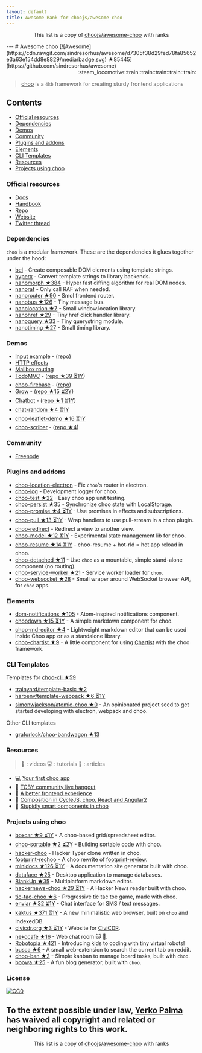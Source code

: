 ```yaml
---
layout: default
title: Awesome Rank for choojs/awesome-choo
---
```


<p align="center">
	This list is a copy of <a href="https://github.com/choojs/awesome-choo">choojs/awesome-choo</a> with ranks
</p>
---
# Awesome choo [![Awesome](https://cdn.rawgit.com/sindresorhus/awesome/d7305f38d29fed78fa85652e3a63e154dd8e8829/media/badge.svg) ★85445](https://github.com/sindresorhus/awesome) <div align="right">:steam_locomotive::train::train::train::train::train:</div>

> [choo](https://choo.io/) is a `4kb` framework for creating
> sturdy frontend applications

## Contents

- [Official resources](#official-resources)
- [Dependencies](#dependencies)
- [Demos](#demos)
- [Community](#community)
- [Plugins and addons](#plugins-and-addons)
- [Elements](#elements)
- [CLI Templates](#cli-templates)
- [Resources](#resources)
- [Projects using choo](#projects-using-choo)

### Official resources

- [Docs](https://github.com/yoshuawuyts/choo/blob/master/README.md)
- [Handbook](https://github.com/yoshuawuyts/choo-handbook)
- [Repo](https://github.com/yoshuawuyts/choo)
- [Website](https://choo.io/)
- [Twitter thread](https://twitter.com/yoshuawuyts/status/730087077803528193)

### Dependencies
`choo` is a modular framework. These are the dependencies it glues together
under the hood:

- [bel](https://github.com/shama/bel) - Create composable DOM elements using
  template strings.
- [hyperx](https://github.com/substack/hyperx) - Convert template strings to
  library backends.
- [nanomorph ★384](https://github.com/choojs/nanomorph) - Hyper fast diffing algorithm for real DOM nodes.
- [nanoraf](https://github.com/yoshuawuyts/nanoraf) - Only call RAF when needed.
- [nanorouter ★90](https://github.com/choojs/nanorouter) - Smol frontend router.
- [nanobus ★126](https://github.com/choojs/nanobus) - Tiny message bus.
- [nanolocation ★7](https://github.com/choojs/nanolocation) - Small window.location library.
- [nanohref ★29](https://github.com/choojs/nanohref) - Tiny href click handler library.
- [nanoquery ★33](https://github.com/choojs/nanoquery) - Tiny querystring module.
- [nanotiming ★27](https://github.com/choojs/nanotiming) - Small timing library.

### Demos

- [Input example](http://requirebin.com/?gist=e589473373b3100a6ace29f7bbee3186) - ([repo](https://github.com/yoshuawuyts/choo/tree/master/examples/title))
- [HTTP effects](https://hyperdev.com/#!/project/fork-fang)
- [Mailbox routing](https://github.com/yoshuawuyts/choo/tree/master/examples/mailbox)
- [TodoMVC](http://shuheikagawa.com/todomvc-choo) - ([repo ★39 ⏳1Y](https://github.com/shuhei/todomvc-choo))
- [choo-firebase](https://choo-firebase-2ec21.firebaseapp.com) - ([repo](https://github.com/mw222rs/choo-firebase))
- [Grow](https://grow.static.land) - ([repo ★15 ⏳2Y](https://github.com/sethvincent/grow))
- [Chatbot](http://chootbot.herokuapp.com) - ([repo ★1 ⏳1Y](https://github.com/plaey/chatbot))
- [chat-random ★4 ⏳1Y](https://github.com/akiva/chat-random)
- [choo-leaflet-demo ★16 ⏳1Y](https://github.com/timwis/choo-leaflet-demo)
- [choo-scriber](https://zhouhansen.github.io/choo-scriber) - ([repo ★4](https://github.com/ZhouHansen/choo-scriber))

### Community

- [Freenode](https://webchat.freenode.net/?channels=choo)

### Plugins and addons

- [choo-location-electron](https://github.com/bcomnes/choo-location-electron) - Fix `choo`'s router in electron.
- [choo-log](https://github.com/yoshuawuyts/choo-log) - Development logger for choo.
- [choo-test ★22](https://github.com/mantoni/choo-test) - Easy choo app unit testing.
- [choo-persist ★35](https://github.com/yoshuawuyts/choo-persist) - Synchronize choo state with LocalStorage.
- [choo-promise ★4 ⏳1Y](https://github.com/rahatarmanahmed/choo-promise) - Use promises in effects and subscriptions.
- [choo-pull ★13 ⏳1Y](https://github.com/yoshuawuyts/choo-pull) - Wrap handlers to use pull-stream in a choo plugin.
- [choo-redirect](https://github.com/yoshuawuyts/choo-redirect) - Redirect a view to another view.
- [choo-model ★12 ⏳1Y](https://github.com/yoshuawuyts/choo-model) - Experimental state management lib for choo.
- [choo-resume ★14 ⏳1Y](https://github.com/bengourley/choo-resume) - choo-resume + hot-rld = hot app reload in choo.
- [choo-detached ★11](https://github.com/graforlock/choo-detached) - Use `choo` as a mountable, simple stand-alone component (no routing).
- [choo-service-worker ★21](https://github.com/choojs/choo-service-worker) - Service worker loader for `choo`.
- [choo-websocket ★28](https://github.com/YerkoPalma/choo-websocket) - Small wraper around WebSocket browser API, for `choo` apps.

### Elements

- [dom-notifications ★105](https://github.com/finnp/dom-notifications) - Atom-inspired notifications component.
- [choodown ★15 ⏳1Y](https://github.com/trainyard/choodown) - A simple markdown component for choo.
- [choo-md-editor ★4](https://github.com/dbtek/choo-md-editor) - Lightweight markdown editor that can be used inside Choo app or as a standalone library.
- [choo-chartist ★9](https://github.com/rexmortus/choo-chartist) - A little component for using [Chartist](https://gionkunz.github.io/chartist-js/) with the choo framework.

### CLI Templates

Templates for [choo-cli ★59](https://github.com/trainyard/choo-cli)

- [trainyard/template-basic ★2](https://github.com/trainyard/template-basic)
- [haroenv/template-webpack ★6 ⏳1Y](https://github.com/haroenv/template-webpack)
- [simonwjackson/atomic-choo ★0](https://github.com/simonwjackson/atomic-choo) - An opinionated project seed to get started developing with electron, webpack and choo.

Other CLI templates
- [graforlock/choo-bandwagon ★13](https://github.com/graforlock/choo-bandwagon)

### Resources
> :movie_camera: : videos
> :computer: : tutorials
> :book: : articles

- :computer: [Your first choo app](https://yoshuawuyts.gitbooks.io/choo/content/02_your_first_app.html)
- :movie_camera: [TCBY community live hangout](https://www.youtube.com/watch?v=a97Mw2z1SAI)
- :book: [A better frontend experience](https://medium.com/@yoshuawuyts/a-better-frontend-experience-7b0498c85658)
- :book: [Composition in CycleJS, choo, React and Angular2](http://blog.krawaller.se/posts/composition-in-cyclejs-choo-react-and-angular2)
- :book: [Stupidly smart components in choo](http://blog.krawaller.se/posts/stupidly-smart-components-in-choo)

### Projects using choo

- [boxcar ★9 ⏳1Y](https://github.com/toddself/boxcar) - A choo-based grid/spreadsheet editor.
- [choo-sortable ★2 ⏳2Y](https://github.com/willkessler/choo-sortable) - Building sortable code with choo.
- [hacker-choo](https://github.com/mw222rs/hacker-choo) - Hacker Typer clone written in choo.
- [footprint-rechoo](https://github.com/npeihl/footprint-rechoo) - A choo rewrite of [footprint-review](http://github.com/sjcgis/footprint-review).
- [minidocs ★126 ⏳1Y](https://github.com/freeman-lab/minidocs) – A documentation site generator built with choo.
- [dataface ★25](https://github.com/timwis/dataface) - Desktop application to manage databases.
- [BlankUp ★35](https://github.com/HoverBaum/BlankUp-Electron) - Multiplatform markdown editor.
- [hackernews-choo ★29 ⏳1Y](https://github.com/kvnneff/hackernews-choo) - A Hacker News reader built with choo.
- [tic-tac-choo ★6](https://github.com/YerkoPalma/tic-tac-toe) - Progressive tic tac toe game, made with choo.
- [enviar ★32 ⏳1Y](https://github.com/timwis/enviar) - Chat interface for SMS / text messages.
- [kaktus ★371 ⏳1Y](https://github.com/kaktus/kaktus) - A new minimalistic web browser, built on `choo` and IndexedDB.
- [civicdr.org ★3 ⏳1Y](https://github.com/CiviCDR/civicdr.org) - Website for [CiviCDR](https://civicdr.org/).
- [nekocafe ★16](https://github.com/notenoughneon/nekocafe) - Web chat room :cat: :speech_balloon:.
- [Robotopia ★421](https://github.com/robotopia-x/robotopia) - Introducing kids to coding with tiny virtual robots!
- [busca ★6](https://github.com/afk-mcz/busca) - A small web-extension to search the current tab on reddit.
- [choo-ban ★2](https://github.com/luizbaldi/choo-ban) - Simple kanban to manage board tasks, built with `choo`.
- [boowa ★25](https://github.com/boowajs/boowa) - A fun blog generator, built with `choo`.

### License

[![CC0](http://mirrors.creativecommons.org/presskit/buttons/88x31/svg/cc-zero.svg)](https://creativecommons.org/publicdomain/zero/1.0/)

To the extent possible under law, [Yerko Palma](https://github.com/YerkoPalma) has waived all copyright and related or neighboring rights to this work.
---
<p align="center">
	This list is a copy of <a href="https://github.com/choojs/awesome-choo">choojs/awesome-choo</a> with ranks
</p>
